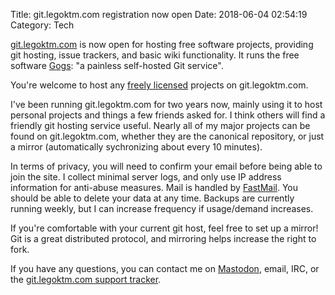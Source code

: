Title: git.legoktm.com registration now open
Date: 2018-06-04 02:54:19
Category: Tech

[git.legoktm.com](https://git.legoktm.com/) is now open for hosting free software projects, providing git hosting, issue trackers, and basic wiki functionality. It runs the free software [Gogs](https://gogs.io/): "a painless self-hosted Git service".

You're welcome to host any [freely licensed](https://www.gnu.org/philosophy/free-sw.html) projects on git.legoktm.com.

I've been running git.legoktm.com for two years now, mainly using it to host personal projects and things a few friends asked for. I think others will find a friendly git hosting service useful. Nearly all of my major projects can be found on git.legoktm.com, whether they are the canonical repository, or just a mirror (automatically sychronizing about every 10 minutes).

In terms of privacy, you will need to confirm your email before being able to join the site. I collect minimal server logs, and only use IP address information for anti-abuse measures. Mail is handled by [FastMail](https://www.fastmail.com/). You should be able to delete your data at any time. Backups are currently running weekly, but I can increase frequency if usage/demand increases.

If you're comfortable with your current git host, feel free to set up a mirror! Git is a great distributed protocol, and mirroring helps increase the right to fork.

If you have any questions, you can contact me on [Mastodon](https://mastodon.technology/@legoktm), email, IRC, or the [git.legoktm.com support tracker](https://git.legoktm.com/git.legoktm.com/support).

